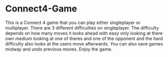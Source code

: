 # Connect4-Game

This is a Connect 4 game that you can play either singleplayer or multiplayer. There are 3 different difficulties on singleplayer.
The difficulty depends on how many moves it looks ahead with easy only looking at there own medium looking at one of theres and 
one of the opponent and the hard difficulty also looks at the users move afterwards. You can also save games midway and undo previous
moves. Enjoy the game.
